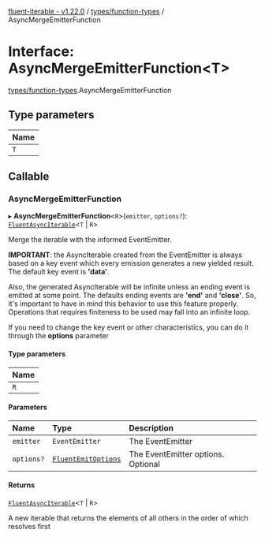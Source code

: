 [fluent-iterable - v1.22.0](../README.md) / [types/function-types](../modules/types_function_types.md) / AsyncMergeEmitterFunction

# Interface: AsyncMergeEmitterFunction<T\>

[types/function-types](../modules/types_function_types.md).AsyncMergeEmitterFunction

## Type parameters

| Name |
| :------ |
| `T` |

## Callable

### AsyncMergeEmitterFunction

▸ **AsyncMergeEmitterFunction**<`R`\>(`emitter`, `options?`): [`FluentAsyncIterable`](index.FluentAsyncIterable.md)<`T` \| `R`\>

Merge the iterable with the informed EventEmitter.

**IMPORTANT**: the AsyncIterable created from the EventEmitter is always based on a key event which every
emission generates a new yielded result. The default key event is **'data'**.

Also, the generated AsyncIterable will be infinite unless an ending event is emitted at some point.
The defaults ending events are **'end'** and **'close'**. So, it's important to have in mind this behavior
to use this feature properly. Operations that requires finiteness to be used may fall into an infinite loop.

If you need to change the key event or other characteristics, you can do it through the **options** parameter

#### Type parameters

| Name |
| :------ |
| `R` |

#### Parameters

| Name | Type | Description |
| :------ | :------ | :------ |
| `emitter` | `EventEmitter` | The EventEmitter |
| `options?` | [`FluentEmitOptions`](types.FluentEmitOptions.md) | The EventEmitter options. Optional |

#### Returns

[`FluentAsyncIterable`](index.FluentAsyncIterable.md)<`T` \| `R`\>

A new iterable that returns the elements of all others in the order of which resolves first
